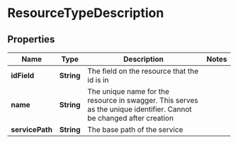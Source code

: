 
# ResourceTypeDescription

## Properties
Name | Type | Description | Notes
------------ | ------------- | ------------- | -------------
**idField** | **String** | The field on the resource that the id is in | 
**name** | **String** | The unique name for the resource in swagger. This serves as the unique identifier. Cannot be changed after creation | 
**servicePath** | **String** | The base path of the service | 




